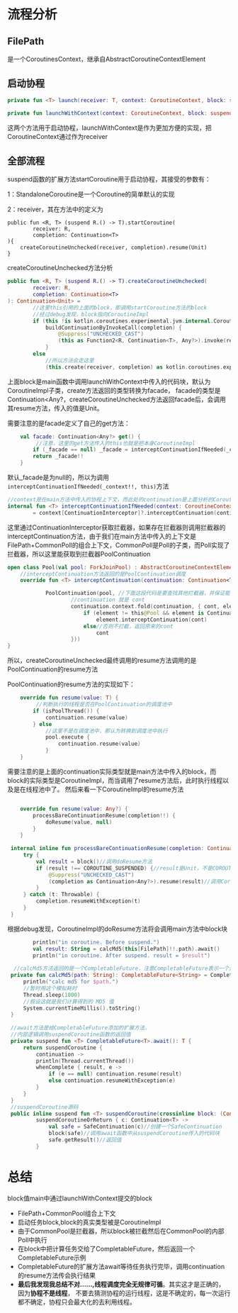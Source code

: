 # 流程分析

##  FilePath

是一个CoroutinesContext，继承自AbstractCoroutineContextElement

## 启动协程

```kotlin
private fun <T> launch(receiver: T, context: CoroutineContext, block: suspend T.() -> Unit) = block.startCoroutine(receiver, StandaloneCoroutine(context))

private fun launchWithContext(context: CoroutineContext, block: suspend CoroutineContext.() -> Unit) = launch(context, context, block)
```
这两个方法用于启动协程，launchWithContext是作为更加方便的实现，把CoroutineContext通过作为receiver

## 全部流程

suspend函数的扩展方法startCoroutine用于启动协程，其接受的参数有：

1：StandaloneCoroutine是一个Coroutine的简单默认的实现

2：receiver，其在方法中的定义为

```
public fun <R, T> (suspend R.() -> T).startCoroutine(
        receiver: R,
        completion: Continuation<T>
){
    createCoroutineUnchecked(receiver, completion).resume(Unit)
}
```

createCoroutineUnchecked方法分析
```kotlin
public fun <R, T> (suspend R.() -> T).createCoroutineUnchecked(
        receiver: R,
        completion: Continuation<T>
): Continuation<Unit> =
        //这里this引用的上面的block，即调用startCoroutine方法的block
        //经过debug发现，block指向CoroutineImpl
        if (this !is kotlin.coroutines.experimental.jvm.internal.CoroutineImpl)
            buildContinuationByInvokeCall(completion) {
                @Suppress("UNCHECKED_CAST")
                (this as Function2<R, Continuation<T>, Any?>).invoke(receiver, completion)
            }
        else
            //所以方法会走这里
            (this.create(receiver, completion) as kotlin.coroutines.experimental.jvm.internal.CoroutineImpl).facade
```
上面block是main函数中调用launchWithContext中传入的代码块，默认为CoroutineImpl子类，create方法返回的类型转换为facade，
facade的类型是Continuation<Any?，createCoroutineUnchecked方法返回facade后，会调用其resume方法，传入的值是Unit。

需要注意的是facade定义了自己的get方法：
```kotlin
    val facade: Continuation<Any?> get() {
         //注意，这里的get方法传入的this也就是把本身CoroutineImpl
        if (_facade == null) _facade = interceptContinuationIfNeeded(_context!!, this)
        return _facade!!
    }
```
默认_facade是为null的，所以为调用` interceptContinuationIfNeeded(_context!!, this)`方法

```kotlin
//context是在main方法中传入的协程上下文，而此处的continuation是上面分析的CoroutineImpl，即main方法中传入的block
internal fun <T> interceptContinuationIfNeeded(context: CoroutineContext, continuation: Continuation<T>) 
        = context[ContinuationInterceptor]?.interceptContinuation(continuation) ?: continuation
```
这里通过ContinuationInterceptor获取拦截器，如果存在拦截器则调用拦截器的interceptContinuation方法，由于我们在main方法中传入的上下文是
FilePath+CommonPoll的组合上下文，CommonPoll是Poll的子类，而Poll实现了拦截器，所以这里能获取到拦截器PoolContinuation
```kotlin
open class Pool(val pool: ForkJoinPool) : AbstractCoroutineContextElement(ContinuationInterceptor), ContinuationInterceptor {
    //interceptContinuation方法返回的是PoolContinuation调度
    override fun <T> interceptContinuation(continuation: Continuation<T>): Continuation<T> =

            PoolContinuation(pool, //下面这段代码是要查找其他拦截器，并保证能调用它们的拦截方法
                    //continuation 就是 cont
                    continuation.context.fold(continuation, { cont, element ->
                        if (element != this@Pool && element is ContinuationInterceptor)//如果element不是当前Pool并且是一个拦截器，那么就拦截
                            element.interceptContinuation(cont)
                        else//否则不拦截，返回原来的cont
                            cont
                    }))
}
```

所以，createCoroutineUnchecked最终调用的resume方法调用的是PoolContinuation的resume方法

PoolContinuation的resume方法的实现如下：

```kotlin
    override fun resume(value: T) {
         //判断执行的线程是否在PoolContinuation的调度池中
        if (isPoolThread()) {
            continuation.resume(value)
        } else
            //这里不是在调度池中，那认为转换到调度池中执行
            pool.execute {
                continuation.resume(value)
            }
    }
```
需要注意的是上面的continuation实际类型就是main方法中传入的block，而block的实际类型是CoroutineImpl，而当调用了resume方法后，此时执行线程以及是在线程池中了。
然后来看一下CoroutineImpl的resume方法
```kotlin

    override fun resume(value: Any?) {
        processBareContinuationResume(completion!!) {
            doResume(value, null)
        }
    }
 
 internal inline fun processBareContinuationResume(completion: Continuation<*>, block: () -> Any?) {
     try {
         val result = block()//调用doResume方法
         if (result !== COROUTINE_SUSPENDED) {//result是Unit，不是COROUTINE_SUSPENDED
             @Suppress("UNCHECKED_CAST")
             (completion as Continuation<Any?>).resume(result)//调用CoroutineImpl内部completion的resume方法
         }
     } catch (t: Throwable) {
         completion.resumeWithException(t)
     }
 }
```
根据debug发现，CoroutineImpl的doResume方法将会调用main方法中block块
```kotlin
        println("in coroutine. Before suspend.")
        val result: String = calcMd5(this[FilePath]!!.path).await()
        println("in coroutine. After suspend. result = $result")
        
  //calcMd5方法返回的是一个CompletableFuture，注意CompletableFuture表示一个异步任务，而这个异步任务由CompletableFuture.supplyAsync提交的的任务生成
 private fun calcMd5(path: String): CompletableFuture<String> = CompletableFuture.supplyAsync {
     println("calc md5 for $path.")
     //暂时用这个模拟耗时
     Thread.sleep(1000)
     //假设这就是我们计算得到的 MD5 值
     System.currentTimeMillis().toString()
 }
 
 //await方法是给CompletableFuture添加的扩展方法，
 //内部逻辑调用suspendCoroutine函数的返回值
 private suspend fun <T> CompletableFuture<T>.await(): T {
     return suspendCoroutine {
         continuation ->
         println(Thread.currentThread())
         whenComplete { result, e ->
             if (e == null) continuation.resume(result)
             else continuation.resumeWithException(e)
         }
     }
 }
 //suspendCoroutine源码
 public inline suspend fun <T> suspendCoroutine(crossinline block: (Continuation<T>) -> Unit): T =
         suspendCoroutineOrReturn { c: Continuation<T> ->
             val safe = SafeContinuation(c)//创建一个SafeContinuation
             block(safe)//调用await函数中从suspendCoroutine传入的代码块
             safe.getResult()//返回值
         }

```


# 总结

block值main中通过launchWithContext提交的block

- FilePath+CommonPool组合上下文
- 启动任务block,block的真实类型被是CoroutineImpl
- 由于CommonPool是拦截器，所以block被拦截然后在CommonPool的内部Poll中执行
- 在block中把计算任务交给了CompletableFuture，然后返回一个CompletableFuture示例
- CompletableFuture的扩展方法await等待任务执行完毕，调用continuation的resume方法传会执行结果
- **最后我发现我总结不对......,线程调度完全无规律可循**。其实这才是正确的，因为**协程不是线程**，
不要去猜测协程的运行线程，这是不确定的，每一次运行都不确定，协程只会最大化的去利用线程。

